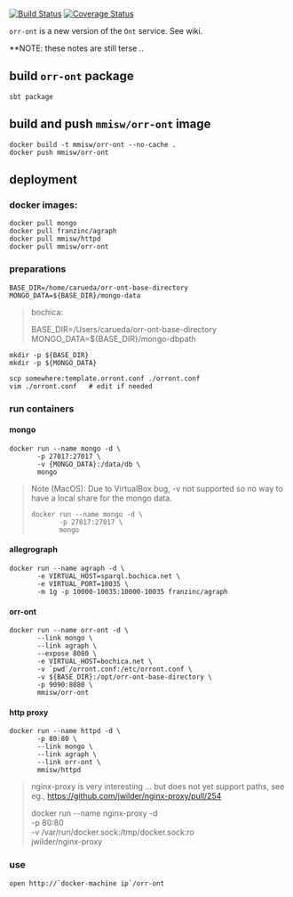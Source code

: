 [![Build Status](https://travis-ci.org/mmisw/orr-ont.svg?branch=master)](https://travis-ci.org/mmisw/orr-ont)
[![Coverage Status](https://coveralls.io/repos/github/mmisw/orr-ont/badge.svg?branch=master)](https://coveralls.io/github/mmisw/orr-ont?branch=master)



`orr-ont` is a new version of the `Ont` service.
See wiki.

**NOTE: these notes are still terse ..

## build `orr-ont` package

    sbt package
    
## build and push `mmisw/orr-ont` image

    docker build -t mmisw/orr-ont --no-cache .
    docker push mmisw/orr-ont
    

## deployment

### docker images:

    docker pull mongo
    docker pull franzinc/agraph
    docker pull mmisw/httpd
    docker pull mmisw/orr-ont
    
  
### preparations

    BASE_DIR=/home/carueda/orr-ont-base-directory
    MONGO_DATA=${BASE_DIR}/mongo-data
    
> bochica:
>	
>	BASE_DIR=/Users/carueda/orr-ont-base-directory
>	MONGO_DATA=${BASE_DIR}/mongo-dbpath
>	
    
    mkdir -p ${BASE_DIR}
    mkdir -p ${MONGO_DATA}
    
    scp somewhere:template.orront.conf ./orront.conf
    vim ./orront.conf   # edit if needed
    

    
### run containers

#### mongo

    docker run --name mongo -d \
           -p 27017:27017 \
           -v {MONGO_DATA}:/data/db \
           mongo
           
> Note (MacOS): Due to VirtualBox bug, -v not supported so no way to have 
> a local share for the mongo data.
>
>    ```
>    docker run --name mongo -d \
>           -p 27017:27017 \
>           mongo
>    ```
           
    
#### allegrograph

    docker run --name agraph -d \
           -e VIRTUAL_HOST=sparql.bochica.net \
           -e VIRTUAL_PORT=10035 \
           -m 1g -p 10000-10035:10000-10035 franzinc/agraph


    
#### orr-ont

    docker run --name orr-ont -d \
           --link mongo \
           --link agraph \
           --expose 8080 \
           -e VIRTUAL_HOST=bochica.net \
           -v `pwd`/orront.conf:/etc/orront.conf \
           -v ${BASE_DIR}:/opt/orr-ont-base-directory \
           -p 9090:8080 \
           mmisw/orr-ont

#### http proxy

    docker run --name httpd -d \
           -p 80:80 \
           --link mongo \
           --link agraph \
           --link orr-ont \
           mmisw/httpd
               
>
> nginx-proxy is very interesting ... but does not yet support paths,
> see eg., https://github.com/jwilder/nginx-proxy/pull/254
> 
> 	docker run --name nginx-proxy -d \
> 	           -p 80:80 \
> 	           -v /var/run/docker.sock:/tmp/docker.sock:ro \
> 	           jwilder/nginx-proxy
> 

### use

    open http://`docker-machine ip`/orr-ont

